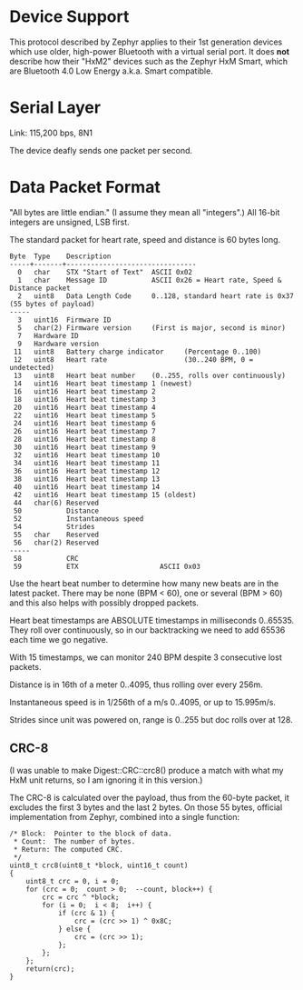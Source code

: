 # Device Support #

This protocol described by Zephyr applies to their 1st generation devices which use older, high-power Bluetooth with a virtual serial port.  It does **not** describe how their "HxM2" devices such as the Zephyr HxM Smart, which are Bluetooth 4.0 Low Energy a.k.a. Smart compatible.

# Serial Layer #

Link: 115,200 bps, 8N1

The device deafly sends one packet per second.


# Data Packet Format #

"All bytes are little endian."  (I assume they mean all "integers".)  All 16-bit integers are unsigned, LSB first.

The standard packet for heart rate, speed and distance is 60 bytes long.

```
Byte  Type    Description
-----+-------+--------------------------------
  0   char    STX "Start of Text"  ASCII 0x02
  1   char    Message ID           ASCII 0x26 = Heart rate, Speed & Distance packet
  2   uint8   Data Length Code     0..128, standard heart rate is 0x37 (55 bytes of payload)
-----
  3   uint16  Firmware ID
  5   char(2) Firmware version     (First is major, second is minor)
  7   Hardware ID
  9   Hardware version
 11   uint8   Battery charge indicator     (Percentage 0..100)
 12   uint8   Heart rate                   (30..240 BPM, 0 = undetected)
 13   uint8   Heart beat number    (0..255, rolls over continuously)
 14   uint16  Heart beat timestamp 1 (newest)
 16   uint16  Heart beat timestamp 2
 18   uint16  Heart beat timestamp 3
 20   uint16  Heart beat timestamp 4
 22   uint16  Heart beat timestamp 5
 24   uint16  Heart beat timestamp 6
 26   uint16  Heart beat timestamp 7
 28   uint16  Heart beat timestamp 8
 30   uint16  Heart beat timestamp 9
 32   uint16  Heart beat timestamp 10
 34   uint16  Heart beat timestamp 11
 36   uint16  Heart beat timestamp 12
 38   uint16  Heart beat timestamp 13
 40   uint16  Heart beat timestamp 14
 42   uint16  Heart beat timestamp 15 (oldest)
 44   char(6) Reserved
 50           Distance
 52           Instantaneous speed
 54           Strides
 55   char    Reserved
 56   char(2) Reserved
-----
 58           CRC
 59           ETX                    ASCII 0x03
```

Use the heart beat number to determine how many new beats are in the latest packet.  There may be none (BPM < 60), one or several (BPM > 60) and this also helps with possibly dropped packets.

Heart beat timestamps are ABSOLUTE timestamps in milliseconds 0..65535.  They roll over continuously, so in our backtracking we need to add 65536 each time we go negative.

With 15 timestamps, we can monitor 240 BPM despite 3 consecutive lost packets.

Distance is in 16th of a meter 0..4095, thus rolling over every 256m.

Instantaneous speed is in 1/256th of a m/s 0..4095, or up to 15.995m/s.

Strides since unit was powered on, range is 0..255 but doc rolls over at 128.

## CRC-8 ##

(I was unable to make Digest::CRC::crc8() produce a match with what my HxM unit returns, so I am ignoring it in this version.)

The CRC-8 is calculated over the payload, thus from the 60-byte packet, it excludes the first 3 bytes and the last 2 bytes.  On those 55 bytes, official implementation from Zephyr, combined into a single function:

```
/* Block:  Pointer to the block of data.
 * Count:  The number of bytes.
 * Return: The computed CRC.
 */
uint8_t crc8(uint8_t *block, uint16_t count)
{
	uint8_t crc = 0, i = 0;
	for (crc = 0;  count > 0;  --count, block++) {
		crc = crc ^ *block;
		for (i = 0;  i < 8;  i++) {
			if (crc & 1) {
				crc = (crc >> 1) ^ 0x8C;
			} else {
				crc = (crc >> 1);
			};
		};
	};
	return(crc);
}
```